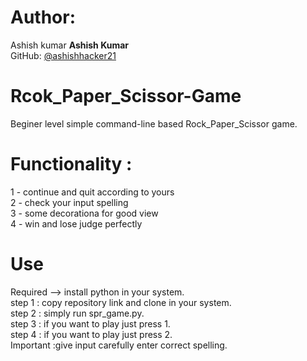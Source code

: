# Author:
Ashish kumar
**Ashish Kumar**  
GitHub: [@ashishhacker21](https://github.com/ashishhacker21)

# Rcok_Paper_Scissor-Game
Beginer level simple command-line based Rock_Paper_Scissor game.
# Functionality :
1 - continue and quit according to yours<br>
2 - check your input spelling<br>
3 - some decorationa for good view<br>
4 - win and lose judge perfectly
# Use
Required --> install python in your system.<br>
step 1 : copy repository link and clone in your system.<br>
step 2 : simply run spr_game.py.<br>
step 3 : if you want to play just press 1.<br>
step 4 : if you want to play just press 2.<br>
Important :give input carefully enter correct spelling.<br>


